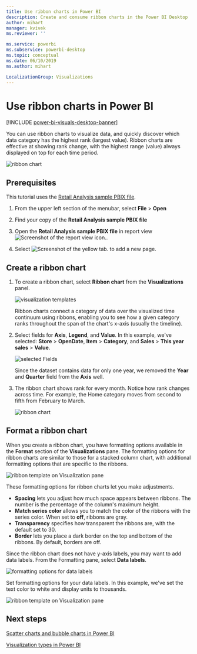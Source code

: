 ```yaml
---
title: Use ribbon charts in Power BI
description: Create and consume ribbon charts in the Power BI Desktop
author: mihart
manager: kvivek
ms.reviewer: ''

ms.service: powerbi
ms.subservice: powerbi-desktop
ms.topic: conceptual
ms.date: 06/10/2019
ms.author: mihart

LocalizationGroup: Visualizations
---
```

# Use ribbon charts in Power BI

[!INCLUDE [power-bi-visuals-desktop-banner](../includes/power-bi-visuals-desktop-banner.md)]

You can use ribbon charts to visualize data, and quickly discover which data category has the highest rank (largest value). Ribbon charts are effective at showing rank change, with the highest range (value) always displayed on top for each time period. 

![ribbon chart](media/desktop-ribbon-charts/ribbon-charts-01.png)

## Prerequisites

This tutorial uses the [Retail Analysis sample PBIX file](http://download.microsoft.com/download/9/6/D/96DDC2FF-2568-491D-AAFA-AFDD6F763AE3/Retail%20Analysis%20Sample%20PBIX.pbix).

1. From the upper left section of the menubar, select **File** > **Open**
   
2. Find your copy of the **Retail Analysis sample PBIX file**

1. Open the **Retail Analysis sample PBIX file** in report view ![Screenshot of the report view icon.](media/power-bi-visualization-kpi/power-bi-report-view.png).

1. Select ![Screenshot of the yellow tab.](media/power-bi-visualization-kpi/power-bi-yellow-tab.png) to add a new page.

## Create a ribbon chart

1. To create a ribbon chart, select **Ribbon chart** from the **Visualizations** panel.

    ![visualization templates](media/desktop-ribbon-charts/power-bi-template.png)

    Ribbon charts connect a category of data over the visualized time continuum using ribbons, enabling you to see how a given category ranks throughout the span of the chart's x-axis (usually the timeline).

2. Select fields for **Axis**, **Legend**, and **Value**.  In this example, we've selected: **Store** > **OpenDate**, **Item** > **Category**, and **Sales** > **This year sales** > **Value**.  

    ![selected Fields](media/desktop-ribbon-charts/power-bi-ribbon-values.png)

    Since the dataset contains data for only one year, we removed the **Year** and **Quarter** field from the **Axis** well. 

3. The ribbon chart shows rank for every month. Notice how rank changes across time. For example, the Home category moves from second to fifth from February to March.

    ![ribbon chart](media/desktop-ribbon-charts/power-bi-ribbon.png)

## Format a ribbon chart
When you create a ribbon chart, you have formatting options available in the **Format** section of the **Visualizations** pane. The formatting options for ribbon charts are similar to those for a stacked column chart, with additional formatting options that are specific to the ribbons.

![ribbon template on Visualization pane](media/desktop-ribbon-charts/power-bi-format-ribbon.png)

These formatting options for ribbon charts let you make adjustments.

* **Spacing** lets you adjust how much space appears between ribbons. The number is the percentage of the column's maximum height.
* **Match series color** allows you to match the color of the ribbons with the series color. When set to **off**, ribbons are gray.
* **Transparency** specifies how transparent the ribbons are, with the default set to 30.
* **Border** lets you place a dark border on the top and bottom of the ribbons. By default, borders are off.

Since the ribbon chart does not have y-axis labels, you may want to add data labels. From the Formatting pane, select **Data labels**. 

![formatting options for data labels](media/desktop-ribbon-charts/power-bi-labels.png)

Set formatting options for your data labels. In this example, we've set the text color to white and display units to thousands.

![ribbon template on Visualization pane](media/desktop-ribbon-charts/power-bi-data-labels.png)

## Next steps

[Scatter charts and bubble charts in Power BI](power-bi-visualization-scatter.md)

[Visualization types in Power BI](power-bi-visualization-types-for-reports-and-q-and-a.md)
